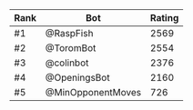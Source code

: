 Rank|Bot|Rating
---|---|---
#1|@RaspFish|2569
#2|@ToromBot|2554
#3|@colinbot|2376
#4|@OpeningsBot|2160
#5|@MinOpponentMoves|726
